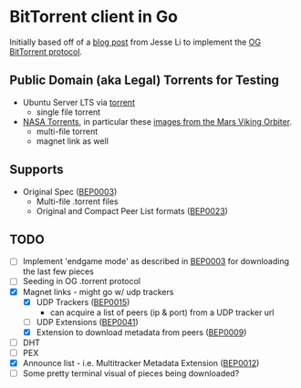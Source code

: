 # BitTorrent client in Go

Initially based off of a [blog post][jl-blog-post] from Jesse Li to implement the [OG BitTorrent protocol][BEP0003].

## Public Domain (aka Legal) Torrents for Testing
-  Ubuntu Server LTS via [torrent][ubuntu-torrent-url]
    - single file torrent
- [NASA Torrents][nasa-torrents], in particular these [images from the Mars Viking Orbiter][example-nasa-torrent].
    - multi-file torrent
    - magnet link as well

## Supports
- Original Spec ([BEP0003][])
    - Multi-file .torrent files
    - Original and Compact Peer List formats ([BEP0023][])

## TODO
- [ ] Implement 'endgame mode' as described in [BEP0003][] for downloading the last few pieces
- [ ] Seeding in OG .torrent protocol
- [x] Magnet links - might go w/ udp trackers
    - [x] UDP Trackers ([BEP0015][])
        - can acquire a list of peers (ip & port) from a UDP tracker url
    - [ ] UDP Extensions ([BEP0041][])
    - [x] Extension to download metadata from peers ([BEP0009][])
- [ ] DHT
- [ ] PEX
- [x] Announce list - i.e. Multitracker Metadata Extension ([BEP0012])
- [ ] Some pretty terminal visual of pieces being downloaded?

<!-- reference links -->
[jl-blog-post]: https://blog.jse.li/posts/torrent/
[ubuntu-torrent-url]: https://ubuntu.com/download/alternative-downloads
[BEP0003]: http://bittorrent.org/beps/bep_0003.html 'original bittorrent spec'
[BEP0015]: http://bittorrent.org/beps/bep_0015.html 'UDP Trackers'
[BEP0009]:  http://bittorrent.org/beps/bep_0009.html 'Extension for Peers to Send Metadata Files'
[BEP0041]: http://bittorrent.org/beps/bep_0041.html 'UDP Extensions'
[BEP0012]: http://bittorrent.org/beps/bep_0012.html 'Multitracker Metadata Extension'
[nasa-torrents]: https://academictorrents.com/collection/nasa-datasets 'Archives of NASA torrents'
[example-nasa-torrent]: https://academictorrents.com/details/059ed25558b4587143db637ac3ca94bebb57d88d
[BEP0023]: http://bittorrent.org/beps/bep_0023.html 'Compact Peer Lists'